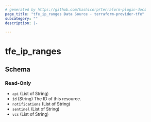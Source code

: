 ```yaml
---
# generated by https://github.com/hashicorp/terraform-plugin-docs
page_title: "tfe_ip_ranges Data Source - terraform-provider-tfe"
subcategory: ""
description: |-
  
---
```


# tfe_ip_ranges





<!-- schema generated by tfplugindocs -->
## Schema

### Read-Only

- `api` (List of String)
- `id` (String) The ID of this resource.
- `notifications` (List of String)
- `sentinel` (List of String)
- `vcs` (List of String)

